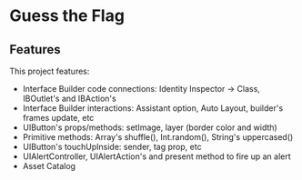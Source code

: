 # Guess the Flag

## Features
This project features:
- Interface Builder code connections: Identity Inspector -> Class, IBOutlet's and IBAction's
- Interface Builder interactions: Assistant option, Auto Layout, builder's frames update, etc
- UIButton's props/methods: setImage, layer (border color and width)
- Primitive methods: Array's shuffle(), Int.random(), String's uppercased()
- UIButton's touchUpInside: sender, tag prop, etc
- UIAlertController, UIAlertAction's and present method to fire up an alert
- Asset Catalog

